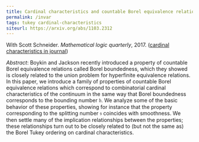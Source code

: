 ```yaml
---
title: Cardinal characteristics and countable Borel equivalence relations
permalink: /invar
tags: tukey cardinal-characteristics
siteurl: https://arxiv.org/abs/1103.2312
---
```


With Scott Schneider. *Mathematical logic quarterly*, 2017. ([cardinal characteristics in journal](https://doi.org/10.1002/malq.201400111))<!--more-->

*Abstract*: Boykin and Jackson recently introduced a property of countable Borel equivalence relations called Borel boundedness, which they showed is closely related to the union problem for hyperfinite equivalence relations. In this paper, we introduce a family of properties of countable Borel equivalence relations which correspond to combinatorial cardinal characteristics of the continuum in the same way that Borel boundedness corresponds to the bounding number $\mathfrak b$.  We analyze some of the basic behavior of these properties, showing for instance that the property corresponding to the splitting number $\mathfrak s$ coincides with smoothness.  We then settle many of the implication relationships between the properties; these relationships turn out to be closely related to (but not the same as) the Borel Tukey ordering on cardinal characteristics.
